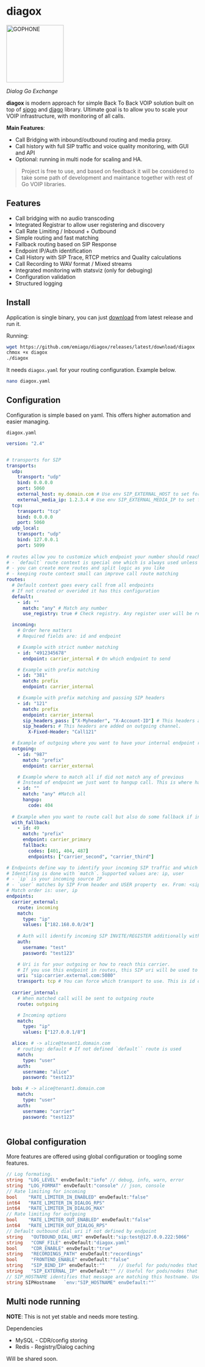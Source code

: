 # diagox

<img src="images/diagox-icon-blue.png" width="150" height="150" alt="GOPHONE">

*Dialog Go Exchange*

**diagox** is modern approach for simple Back To Back VOIP solution built on top of [sipgo](https://github.com/emiago/sipgo) and [diago](https://github.com/emiago/diago) library.
Ultimate goal is to allow you to scale your VOIP infrastructure, with monitoring of all calls.

**Main Features**:
- Call Bridging with inbound/outbound routing and media proxy.
- Call history with full SIP traffic and voice quality monitoring, with GUI and API
- Optional: running in multi node for scaling and HA.


> Project is free to use, and based on feedback it will be considered to take some path of development and maintance together with rest of Go VOIP libraries.


## Features

- Call bridging with no audio transcoding
- Integrated Registrar to allow user registering and discovery
- Call Rate Limiting / Inbound + Outbound
- Simple routing and fast matching
- Fallback routing based on SIP Response
- Endpoint IP/Auth identification
- Call History with SIP Trace, RTCP metrics and Quality calculations
- Call Recording to WAV format / Mixed streams
- Integrated monitoring with statsviz (only for debuging)
- Configuration validation
- Structured logging

## Install 

Application is single binary, you can just [download](https://github.com/emiago/diagox/releases/latest/download/diagox) from latest release and run it.

Running:
```bash
wget https://github.com/emiago/diagox/releases/latest/download/diagox
chmox +x diagox
./diagox
```

It needs `diagox.yaml` for your routing configuration. Example below.
```bash
nano diagox.yaml
```

## Configuration

Configuration is simple based on yaml. This offers higher automation and easier managing.

`diagox.yaml`
```yaml
version: "2.4"


# transports for SIP
transports: 
  udp:
    transport: "udp"
    bind: 0.0.0.0
    port: 5060
    external_host: my.domain.com # Use env SIP_EXTERNAL_HOST to set for all transports
    external_media_ip: 1.2.3.4 # Use env SIP_EXTERNAL_MEDIA_IP to set for all transports
  tcp:
    transport: "tcp"
    bind: 0.0.0.0
    port: 5060
  udp_local:
    transport: "udp"
    bind: 127.0.0.1
    port: 5099
  
# routes allow you to customize which endpoint your number should reach
# - `default` route context is special one which is always used unless incoming endpoint did not override
# - you can create more routes and split logic as you like
# - keeping route context small can improve call route matching
routes:
  # Default context goes every call from all endpoints
  # If not created or overided it has this configuration
  default:
    - id: ""
      match: "any" # Match any number
      use_registry: true # Check registry. Any register user will be reached

  incoming: 
    # Order here matters 
    # Required fields are: id and endpoint

    # Example with strict number matching
    - id: "4912345678" 
      endpoint: carrier_internal # On which endpoint to send

    # Example with prefix matching
    - id: "381"
      match: prefix
      endpoint: carrier_internal

    # Example with prefix matching and passing SIP headers
    - id: "121"
      match: prefix
      endpoint: carrier_internal
      sip_headers_pass: ["X-Myheader", "X-Account-ID"] # This headers are copied from incoming call to outgoing
      sip_headers: # This headers are added on outgoing channel.
        X-Fixed-Header: "Call121"

  # Example of outgoing where you want to have your internal endpoint route calls out
  outgoing: 
    - id: "987" 
      match: "prefix"
      endpoint: carrier_external

    # Example where to match all if did not match any of previous
    # Instead of endpoint we just want to hangup call. This is where hangup module is provided
    - id: ""
      match: "any" #Match all
      hangup:
        code: 404
  
  # Example when you want to route call but also do some fallback if initial endpoint/carrier failed
  with_fallback:
    - id: 49
      match: "prefix"
      endpoint: carrier_primary
      fallback: 
        codes: [401, 404, 487]
        endpoints: ["carrier_second", "carrier_third"]   

# Endpoints define way to identify your incoming SIP traffic and which route to use.
# Identifing is done with `match`. Supported values are: ip, user
# - `ip` is your incoming source IP
# - `user` matches by SIP From header and USER property  ex. From: <sip:$USER@example.com>
# Match order is: user, ip
endpoints:
  carrier_external:
    route: incoming
    match: 
      type: "ip" 
      values: ["182.168.0.0/24"]
    
    # Auth will identify incoming SIP INVITE/REGISTER additionally with Digest authentication
    auth:
      username: "test" 
      password: "test123"

    # Uri is for your outgoing or how to reach this carrier. 
    # If you use this endpoint in routes, this SIP uri will be used to reach. User part is replaced by caller ID.
    uri: "sip:carrier.external.com:5080"
    transport: tcp # You can force which transport to use. This is id of transport defined in transports
  
  carrier_internal:
    # When matched call will be sent to outgoing route
    route: outgoing

    # Incoming options
    match: 
      type: "ip"
      values: ["127.0.0.1/8"]

  alice: # -> alice@tenant1.domain.com
    # routing: default # If not defined `default`` route is used
    match: 
      type: "user" 
    auth:
      username: "alice" 
      password: "test123"    

  bob: # -> alice@tenant1.domain.com
    match: 
      type: "user" 
    auth:
      username: "carrier" 
      password: "test123" 
    
```

## Global configuration

More features are offered using global configuration or toogling some features.

```go
// Log formating.
string  "LOG_LEVEL" envDefault:"info" // debug, info, warn, error
string  "LOG_FORMAT" envDefault:"console" // json, console
// Rate limiting for incoming
bool    "RATE_LIMITER_IN_ENABLED" envDefault:"false"
int64   "RATE_LIMITER_IN_DIALOG_RPS"
int64   "RATE_LIMITER_IN_DIALOG_MAX"
// Rate limiting for outgoing
bool    "RATE_LIMITER_OUT_ENABLED" envDefault:"false"
int64   "RATE_LIMITER_OUT_DIALOG_RPS"
// Default outbound dial uri if not defined by endpoint
string   "OUTBOUND_DIAL_URI" envDefault:"sip:test@127.0.0.222:5066"
string   "CONF_FILE" envDefault:"diagox.yaml"
bool     "CDR_ENABLE" envDefault:"true"
string   "RECORDINGS_PATH" envDefault:"recordings"
bool     "FRONTEND_ENABLE" envDefault:"false"
string   "SIP_BIND_IP" envDefault:""     // Useful for pods/nodes that have dedicated IP
string   "SIP_EXTERNAL_IP" envDefault:"" // Useful for pods/nodes that have dedicated IP
// SIP_HOSTNAME identifies that message are matching this hostname. Used in registrar for example
string SIPHostname   `env:"SIP_HOSTNAME" envDefault:""`
```

## Multi node running 

**NOTE**: This is not yet stable and needs more testing. 

Dependencies
- MySQL - CDR/config storing
- Redis - Registry/Dialog caching

Will be shared soon.